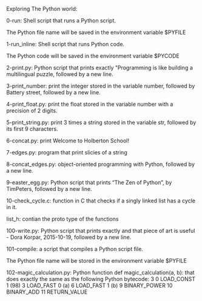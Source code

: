 Exploring The Python world:

0-run:
Shell script that runs a Python script.

The Python file name will be saved in the environment variable $PYFILE



1-run_inline:
Shell script that runs Python code.

The Python code will be saved in the environment variable $PYCODE



2-print.py:
Python script that prints exactly "Programming is like building a multilingual puzzle, followed by a new line.



3-print_number:
print the integer stored in the variable number, followed by Battery street, followed by a new line.



4-print_float.py:
print the float stored in the variable number with a precision of 2 digits.



5-print_string.py:
print 3 times a string stored in the variable str, followed by its first 9 characters.



6-concat.py:
print Welcome to Holberton School!



7-edges.py:
program that print slicies of a string



8-concat_edges.py:
object-oriented programming with Python, followed by a new line.



9-easter_egg.py:
Python script that prints “The Zen of Python”, by TimPeters, followed by a new line.



10-check_cycle.c:
function in C that checks if a singly linked list has a cycle in it.



list_h:
contian the proto type of the functions



100-write.py:
Python script that prints exactly and that piece of art is useful - Dora Korpar, 2015-10-19, followed by a new line.



101-compile:
a script that compiles a Python script file.

The Python file name will be stored in the environment variable $PYFILE



102-magic_calculation.py:
Python function def magic_calculation(a, b): that does exactly the same as the following Python bytecode:
 3           0 LOAD_CONST               1 (98)
              3 LOAD_FAST                0 (a)
              6 LOAD_FAST                1 (b)
              9 BINARY_POWER
             10 BINARY_ADD
             11 RETURN_VALUE
